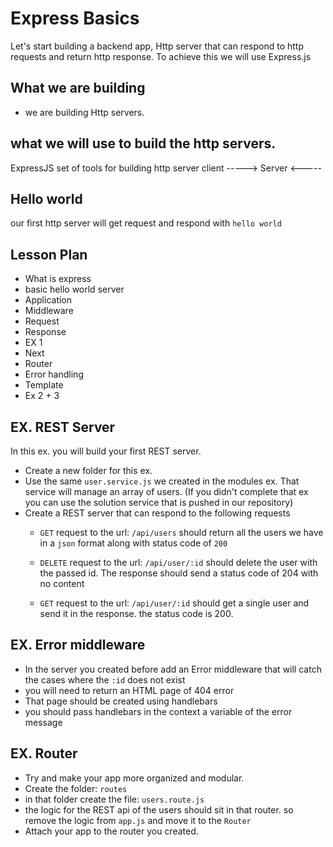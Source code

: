 # Express Basics

Let's start building a backend app, Http server that can respond to http requests and return http response.
To achieve this we will use Express.js

## What we are building

- we are building Http servers.

## what we will use to build the http servers.

ExpressJS
set of tools for building http server
client -----> Server
       <-----
	   
## Hello world

our first http server will get request and respond with `hello world`



## Lesson Plan

- What is express
- basic hello world server
- Application
- Middleware
- Request
- Response
- EX 1
- Next
- Router
- Error handling
- Template
- Ex 2 + 3

## EX. REST Server

In this ex. you will build your first REST server.
- Create a new folder for this ex.
- Use the same `user.service.js` we created in the modules ex. That service will manage an array of users. (If you didn't complete that ex you can use the solution service that is pushed in our repository)
- Create a REST server that can respond to the following requests
  - `GET` request to the url: `/api/users` should return all the users we have in a `json` format along with status code of `200`
  
  - `DELETE` request to the url: `/api/user/:id` should delete the user with the passed id.
  The response should send a status code of 204 with no content
  
  - `GET` request to the url: `/api/user/:id`  should get a single user and send it in the response. the status code is 200.

## EX. Error middleware

- In the server you created before add an Error middleware that will catch the cases where the `:id` does not exist
- you will need to return an HTML page of 404 error
- That page should be created using handlebars
- you should pass handlebars in the context a variable of the error message

## EX. Router

- Try and make your app more organized and modular. 
- Create the folder: `routes`
- in that folder create the file: `users.route.js`
- the logic for the REST api of the users should sit in that router. so remove the logic from `app.js` and move it to the `Router`
- Attach your app to the router you created.
  
